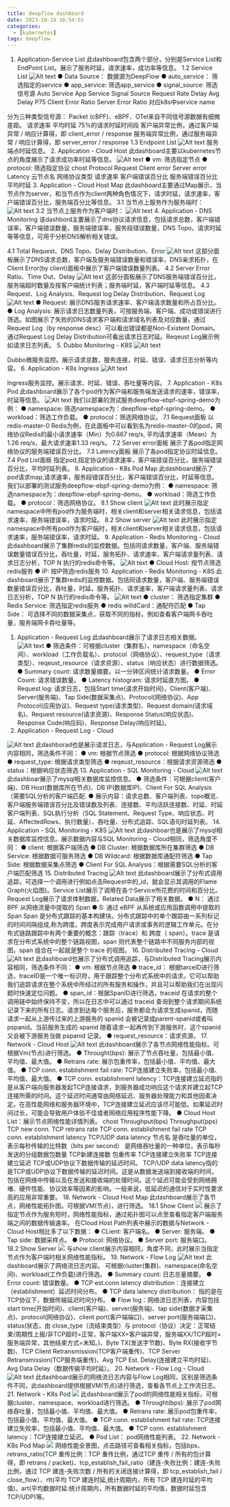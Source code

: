 ```yaml
---
title: deepflow dashboard
date: 2023-10-18 16:54:51
categories:
  - [kubernetes]
tags: deepflow
---
```

1. Application-Service List
此dashboard包含两个部分，分别是Service List和EndPoint List。展示了服务时延，请求速率，成功率等信息。
1.2 Service List
![Alt text](image.png)
● Data Source： 数据源为DeepFlow
● auto_service： 筛选指定的service
● app_service:  筛选app_service
● signal_source: 筛选信号源
Auto Service
App Service
Signal Source
Request Rate
Delay Avg
Delay P75
Client Error Ratio
Server Error Ratio
对应k8s中service name

分为三种类型信号源：
Packet (cBPF)、eBPF、OTel来自不同信号源数据有细微差距。
请求速率 
平均时延
75%的请求时延时间段
客户端异常比例，通过客户端异常 / 响应计算得，即 client_error / response
服务端异常比例，通过服务端异常 / 响应计算得，即 server_error / response
1.3 Endpoint List
![Alt text](image-1.png)
服务端点时延信息。
2. Application - Cloud Host
此dashboard主要以kubernetes节点的角度展示了请求成功率时延等信息。
![Alt text](image-2.png)
● vm: 筛选指定节点
● protocol: 筛选指定协议
chost
Protocol
Request
Client error
Server error
Latency
云节点名
网络协议类型
请求速率
客户端错误百分比
服务端错误百分比
平均时延
3. Application - Cloud Host Map
此dashboard主要通过Map展示，当节点作为server，和当节点作为client两种角色情况下，请求时延，请求速率，客户端错误百分比，服务端百分比等信息。
3.1 当节点上服务作为服务端时：
![Alt text](image-3.png)
3.2 当节点上服务作为客户端时：
![Alt text](image-4.png)
4. Application - DNS Monitoring
该dashbord主要展示了dns协议请求信息，包括请求总数，客户端错误率，客户端错误数量，服务端错误率，服务段错误数量，DNS Topo，请求时延等等信息，可用于分析DNS解析相关错误。

4.1 Total Request、DNS Topo、Delay Distribution、Error
![Alt text](image-5.png)
这部分面板展示了DNS请求总数，客户端及服务端错误数量和错误率，DNS亲求拓扑，在Client Error(by client)面板中展示了客户端错误数量列表。
4.2 Server Error Ratio、Time Out、Delay
![Alt text](image-6.png)
这部分面板展示了DNS服务端错误百分比，服务端超时数量及按客户端统计列表；服务端时延，客户端时延等信息。
4.3 Request、Log Analysis、Request log Delay Distribution、Request Log
![Alt text](image-7.png)
● Request: 展示DNS服务请求速率、客户端请求数量和所占百分比。
● Log Analysis: 展示请求日志数量列表，可按服务端、客户端、成功或错误进行筛选。如图展示了失败的DNS请求客户端和请求域名列表及对应数量，通过Request Log（by response desc）可以看出错误都是Non-Existent Domain。通过Request Log Delay Distribution可看出请求日志时延。Reqeust Log展示例如请求日志列表。
5. Dubbo Monitoring - K8S
![Alt text](image-8.png)

Dubbo微服务监控。展示请求总数，服务连接，时延、错误、请求日志分析等内容。
6. Application - K8s Ingress
![Alt text](https://alidocs.oss-cn-zhangjiakou.aliyuncs.com/res/MAeqxYPPLZoQO8j9/img/31b5dcc3-e80c-44df-b008-63f844c2fba3.png)

Ingress服务监控。展示请求、时延、错误、吞吐量等内容。
7. Application - K8s Pod
此dashboard展示了各个pod作为客户端和服务端发送请求的速率，错误率，时延等信息。
![Alt text](image-10.png)
我们以部署的测试服务deepflow-ebpf-spring-demo为例：
● namespace: 筛选namespace为：deepflow-ebpf-spring-demo。
● workload：筛选工作负载。
● protocol：筛选网络协议。
7.1 Request面板
以redis-master-0 Redis为例，在此面板中可以看到名为redis-master-0的pod，网络协议Redis的最小请求速率（Min）为0.667 req/s, 平均请求速率（Mean）为1.26 req/s，最大请求速率1.33 req/s。
7.2 Server error面板
展示了各pod指定网络协议的服务端错误百分比。
7.3 Latency面板
展示了各pod指定协议时延信息。
7.4 Pod List面板
指定pod,指定协议的请求速率，客户端错误百分比，服务端错误百分比，平均时延列表。
8. Application - K8s Pod Map
此dashboard展示了pod请求map,请求速率，服务段错误百分比，客户端错误百分比，时延等信息。
我们以部署的测试服务deepflow-ebpf-spring-demo为例：
● namespace: 筛选namespace为：deepflow-ebpf-spring-demo。
● workload：筛选工作负载。
● protocol：筛选网络协议。
8.1 Show client
![Alt text](image-11.png)
此时展示指定namespace中所有pod作为服务端时，相关client和server相关请求信息，包括请求速率，服务端错误率，请求时延。
8.2 Show server
![Alt text](image-12.png)
此时展示指定namespace中所有pod作为客户端时，相关client和server相关请求信息，包括请求速率，服务端错误率，请求时延。
9. Application - Redis Monitoring - Cloud
此dashboard展示了集群redis的监控数据。包括同请求数量，客户端、服务端错误数量错误百分比，吞吐量，时延，服务拓扑、请求速率，客户端请求量列表、请求日志分析，TOP N 执行的redis命令等。
![Alt text](image-13.png)
● Cloud Host: 按节点筛选redis服务
● IP: 按IP筛选redis服务
10. Application - Redis Monitoring - K8S
此dashboard展示了集群redis的监控数据。包括同请求数量，客户端、服务端错误数量错误百分比，吞吐量，时延，服务拓扑、请求速率，客户端请求量列表、请求日志分析，TOP N 执行的redis命令等。
![Alt text](https://alidocs.oss-cn-zhangjiakou.aliyuncs.com/res/MAeqxYPPLZoQO8j9/img/7a2ab804-36f5-4ef2-a9fc-dc4a477851c7.png)
● cluster： 筛选指定集群
● Redis Service: 筛选指定redis服务
● redis willdCard：通配符匹配
● Tap Side： 可选择不同的数据采集点，获取不同的指标，例如查看客户端网卡吞吐量，服务端网卡吞吐量等。
1.  Application - Request Log
此dashboard展示了请求日志相关数据。
![Alt text](image-15.png)
● 筛选条件：可根据cluster（集群名）、namespace（命名空间）、workload（工作负载名）、protocol（网络协议）、request_type（请求类型）、reqeust_resource（请求资源）、status（响应状态）进行数据筛选。
● Summary count: 请求数量摘要。以一分钟区间统计请求数量。
● Error Count: 请求错误数量。
● Latency histogram: 请求时延直方图。
● Request log: 请求日志，包括Start time(请求开始时间)，Client(客户端)、Server(服务端)、Tap Side(数据采集点)、Protocol(网络协议)、App Protocol(应用协议)、Request type(请求类型)、Request domain(请求域名)、Request resource(请求资源)、Response Status(响应状态)、Response Code(响应码)、Response Delay(响应时延)。
1.  Application - Request Log - Cloud

![Alt text](image-16.png)
此dashborad也是展示请求日志，与Application - Request Log展示内容相同，筛选条件不同：
● vm: 根据节点筛选
● protocol: 根据网络协议筛选
● request_type: 根据请求类型筛选
● reqeust_resource：根据请求资源筛选
● status：根据响应状态筛选
13. Application - SQL Monitoring - Cloud
![Alt text](image-18.png)
此dashboar展示了mysql相关数据库监控信息。
● 筛选条件：可根据client(客户端)、DB Host(数据库所在节点)、DB IP(数据库IP)、Client For SQL Analysis（需要SQL分析的客户端匹配.
● 展示内容：请求总数、客户端列表、topo概览、客户端服务端错误百分比及错误数及列表、连接数、平均活跃连接数、时延、时延客户端列表、SQL执行分析（SQL Statement、Request Type、响应状态、时延、AffectedRows、执行数量）、吞吐量、分布式追踪、SQL语句时延列表。
14. Application - SQL Monitoring - K8S
![Alt text](image-19.png)
此dashboar也是展示了mysql相关数据库监控信息。展示数据内容与SQL Monitoring - Cloud相同，筛选角度不同：
● client: 根据客户端筛选
● DB Cluster: 根据数据库所在集群筛选
● DB Service:  根据数据可服务筛选
● DB Wildcard: 根据数据库通配符筛选
● Tap Side: 根据数据采集点筛选
● Client For SQL Analysis：根据需要SQL分析的客户端匹配筛选
15. Distributed Tracing
![Alt text](image-20.png)
此dashboard展示了分布式调用追踪，可选择一个调用进行例如点击Request中的_id，就会显示其调用的Flame Graph(火焰图)。Service List展示了调用在各个Service所花费的时间和百分比。Request Log展示了请求体制数据，Related Data展示了相关数据。
● N： 通过 BPF 从网络流量中提取的 Span
● S:  通过 eBPF 从系统或应用函数调用中提取的 Span
Span 是分布式跟踪的基本构建块。分布式跟踪中的单个跟踪由一系列标记的时间间隔组成,称为跨度。跨度表示完成用户请求或事务的逻辑工作单元。在分布式链路跟踪中有两个重要的概念：跟踪（trace）和 跨度（ span）。trace 是请求在分布式系统中的整个链路视图，span 则代表整个链路中不同服务内部的视图，span 组合在一起就是整个 trace 的视图。
16. Distributed Tracing - Cloud
![Alt text](image-21.png)
此dashboard也展示了分布式调用追踪，与Distributed Tracing展示内容相同，筛选条件不同：
● vm: 根据节点筛选
● trace_id： 根据tarceID进行筛选，traceID是一个唯一标识符，用于跟踪整个分布式系统中的请求。它可以帮助我们追踪请求在整个系统中所经过的所有服务和操作，并且可以帮助我们在出现问题时快速定位问题。
● span_id：根据SpanID进行筛选，traceid 在请求的整个调用链中始终保持不变，所以在日志中可以通过 traceid 查询到整个请求期间系统记录下来的所有日志。请求到达每个服务后，服务都会为请求生成spanid，而随请求一起从上游传过来的上游服务的 spanid 会被记录成parent-spanid或者叫 pspanid。当前服务生成的 spanid 随着请求一起再传到下游服务时，这个spanid 又会被下游服务当做 pspanid 记录。
● request_resource：请求资源。
17. Network - Cloud Host
![Alt text](image-22.png)
此dashboard展示了各节点网络性能指标。可根据Vm(节点)进行筛选。
● Throught(bps): 展示了节点吞吐量，包括最小值、平均值、最大值。
● Retrans rate: 展示包重传率，包括最小值、平均值、最大值。
● TCP conn. establishment fail rate: TCP连接建立失败率，包括最小值、平均值、最大值。
● TCP conn. establishment latency：TCP连接建立延迟指的是从客户端向服务器发起TCP连接请求，到服务器成功响应这个请求并建立起TCP连接所需的时间。这个延迟时间通常由网络延迟、服务器处理能力和其他因素决定。在高性能网络和服务器环境中，TCP连接建立延迟应该尽可能低。如果延迟时间过长，可能会导致用户体验不佳或者网络应用程序性能下降。
● Cloud Host List：展示节点网络性能详情列表。
chost
Throughput(bps)
Throughput(pps)
TCP new conn.
TCP retrans rate
TCP conn. establishment fail rate
TCP conn. establishment latency
TCP/UDP data latency
节点名
是吞吐量的单位，表示每秒传输的比特数（bits per second）
是网络吞吐量的一种单位，表示每秒发送的分组数据包数量
TCP新建连接数
包重传率
TCP连接建立失败率
TCP连接建立延迟
TCP或UDP协议下数据传输的延迟时间。
TCP/UDP data latency指的是TCP或UDP协议下数据传输的延迟时间。这是从数据发送端到接收端的时间，包括在网络中传输以及在发送和接收端的处理时间。这个延迟可能会受到网络拥堵、硬件性能、协议效率等因素的影响。一般来说，低延迟的通信对于实时性要求高的应用非常重要。
18. Network - Cloud Host Map
此dashboard展示了各节点，网络性能拓扑图。可根据VM(节点)，进行筛选。
18.1 Show Client
![](https://alidocs.oss-cn-zhangjiakou.aliyuncs.com/res/MAeqxYPPLZoQO8j9/img/f5dfef4b-f7e9-4182-86b4-7dcd565b362c.png)
展示了指定节点作为服务短时，网络性能指标，通过拓扑图可以点至查看指定客户端服务端之间的数据传输速率。
在Cloud Host Path列表中展示的数据与Network - Cloud Host相比多了以下数据：
● CLient: 客户端名。
● Server: 服务端。
● Tap side: 数据采样点。
● Protocol: 网络协议。
● Server port: 服务端口。
18.2 Show Server
![](https://alidocs.oss-cn-zhangjiakou.aliyuncs.com/res/MAeqxYPPLZoQO8j9/img/8fa5d9e2-859d-42c7-9d3d-a1e1edabcb96.png)
与show client展示内容相同，角度不同，此时展示当指定节点作为客户端时相关网络性能指标。
19.  Network - Flow Log
![Alt text](image-25.png)
此dashboard展示了网络流日志内容。
可根据cluster(集群)、namespace(命名空间)、workload(工作负载)进行筛选。
● Summary count: 日志总量摘要。
● Error count: 错误数量。
● TCP est.conn latency distribution：连接建立（establishment）延迟时间分布。
● TCP data latency distribution： 指的是在TCP协议下，数据传输延迟时间分布。
● Flow log：网络流日志列表，内容包括 start time(开始时间)、client(客户端)、server(服务端)、tap side(数据才采集点)、protocol(网络协议)、client port(客户端端口)、server port(服务端端口)、status(状态，由 close_type（流结束类型）与 protocol（协议）决定：正常结束/周期性上报/非TCP超时=正常，客户端XX=客户端异常，服务端XX/TCP超时=服务端异常，其他结束方式=未知。)、Byte TX(发送字节数)、Byte RX(接收字节数)、TCP Client Retransmission(TCP客户端重传)、TCP Server Retransmission(TCP服务端重传)、Avg TCP Est. Delay(连接建立平均时延)、Avg Data Delay（数据传输平均时延）。
20. Network - Flow Log - Cloud
![Alt text](https://alidocs.oss-cn-zhangjiakou.aliyuncs.com/res/MAeqxYPPLZoQO8j9/img/cbf20764-c8a8-48b3-a0c2-a023923ef515.png)
此dashboard展示的网络流日志内容与Flow Log相同，区别是筛选条件不同，此dashboard提供根据VM(节点)进行筛选，查看各节点上工作流日志。
21. Network - K8s Pod
![](https://alidocs.oss-cn-zhangjiakou.aliyuncs.com/res/MAeqxYPPLZoQO8j9/img/334e9637-7366-4397-a79c-c61ec162c7f3.png)
此dashboard展示了pod的网络性能相关指标，可根据cluster、namespace、workload进行筛选。
● Throught(bps): 展示了pod网络吞吐量，包括最小值、平均值、最大值。
● Retrans rate: 展示pod包重传率，包括最小值、平均值、最大值。
● TCP conn. establishment fail rate: TCP连接建立失败率，包括最小值、平均值、最大值。
● TCP conn. establishment latency：TCP连接建立延迟。
● Pod List： pod网络性能列表。
22.  Network - K8s Pod Map
![](https://alidocs.oss-cn-zhangjiakou.aliyuncs.com/res/MAeqxYPPLZoQO8j9/img/85fd8ca0-bea9-43e3-8a12-1a9b82cac676.png)
网络性能全景图，点击路径可查看相关指标，包括bps、retrans_ratio(TCP 重传比例：TCP 重传比例，通过TCP 重传 / 所有的包计算得，即 retrans / packet)、tcp_establish_fail_ratio（建连-失败比例：建连-失败比例，通过 TCP 建连-失败次数 / 所有的关闭连接计算得，即 tcp_establish_fail / close_flow）、rtt(平均 TCP 建连时延,统计周期内，所有 TCP 建连时延的平均值)、art(平均数据时延:统计周期内，所有数据时延的平均值，数据时延包含 TCP/UDP)等。